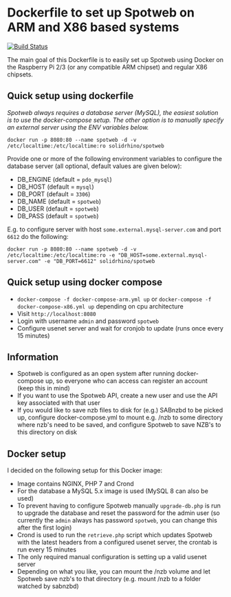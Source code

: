 # Dockerfile to set up Spotweb on ARM and X86 based systems

[![Build Status](https://travis-ci.com/SolidRhino/docker-spotweb.svg?branch=master)](https://travis-ci.com/SolidRhino/docker-spotweb)

The main goal of this Dockerfile is to easily set up Spotweb using Docker on the Raspberry Pi 2/3 (or any compatible ARM chipset) and regular X86 chipsets.

## Quick setup using dockerfile

*Spotweb always requires a database server (MySQL), the easiest solution is to use the docker-compose setup. The other option is to manually specify an external server using the ENV variables below.*

`docker run -p 8080:80 --name spotweb -d -v /etc/localtime:/etc/localtime:ro solidrhino/spotweb`

Provide one or more of the following environment variables to configure the database server (all optional, default values are given below):
* DB_ENGINE (default = `pdo_mysql`)
* DB_HOST (default = `mysql`)
* DB_PORT (default = `3306`)
* DB_NAME (default = `spotweb`)
* DB_USER (default = `spotweb`)
* DB_PASS (default = `spotweb`)

E.g. to configure server with host `some.external.mysql-server.com` and port `6612` do the following:

`docker run -p 8080:80 --name spotweb -d -v /etc/localtime:/etc/localtime:ro -e "DB_HOST=some.external.mysql-server.com" -e "DB_PORT=6612" solidrhino/spotweb`

## Quick setup using docker compose

* `docker-compose -f docker-compose-arm.yml up` or `docker-compose -f docker-compose-x86.yml up` depending on cpu architecture
* Visit `http://localhost:8080`
* Login with username `admin` and password `spotweb`
* Configure usenet server and wait for cronjob to update (runs once every 15 minutes)

## Information

* Spotweb is configured as an open system after running docker-compose up, so everyone who can access can register an account (keep this in mind)
* If you want to use the Spotweb API, create a new user and use the API key associated with that user
* If you would like to save nzb files to disk for (e.g.) SABnzbd to be picked up, configure docker-compose.yml to mount e.g. /nzb to some directory where nzb's need to be saved, and configure Spotweb to save NZB's to this directory on disk

## Docker setup

I decided on the following setup for this Docker image:
* Image contains NGINX, PHP 7 and Crond
* For the database a MySQL 5.x image is used (MySQL 8 can also be used)
* To prevent having to configure Spotweb manually `upgrade-db.php` is run to upgrade the database and reset the password for the admin user (so currently the `admin` always has password `spotweb`, you can change this after the first login)
* Crond is used to run the `retrieve.php` script which updates Spotweb with the latest headers from a configured usenet server, the crontab is run every 15 minutes
* The only required manual configuration is setting up a valid usenet server
* Depending on what you like, you can mount the /nzb volume and let Spotweb save nzb's to that directory (e.g. mount /nzb to a folder watched by sabnzbd)
